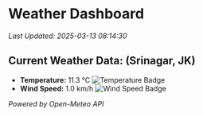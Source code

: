 
# Weather Dashboard

_Last Updated: 2025-03-13 08:14:30_

## Current Weather Data: (Srinagar, JK)
- **Temperature:** 11.3 °C ![Temperature Badge](https://img.shields.io/badge/Temperature-Low%20Temp-blue)
- **Wind Speed:** 1.0 km/h ![Wind Speed Badge](https://img.shields.io/badge/Wind%20Speed-Light%20Wind-blue)

*Powered by Open-Meteo API*

